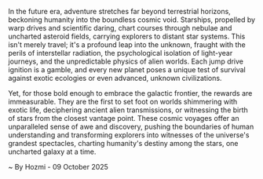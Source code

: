 
In the future era, adventure stretches far beyond terrestrial horizons, beckoning humanity into the boundless cosmic void. Starships, propelled by warp drives and scientific daring, chart courses through nebulae and uncharted asteroid fields, carrying explorers to distant star systems. This isn't merely travel; it's a profound leap into the unknown, fraught with the perils of interstellar radiation, the psychological isolation of light-year journeys, and the unpredictable physics of alien worlds. Each jump drive ignition is a gamble, and every new planet poses a unique test of survival against exotic ecologies or even advanced, unknown civilizations.

Yet, for those bold enough to embrace the galactic frontier, the rewards are immeasurable. They are the first to set foot on worlds shimmering with exotic life, deciphering ancient alien transmissions, or witnessing the birth of stars from the closest vantage point. These cosmic voyages offer an unparalleled sense of awe and discovery, pushing the boundaries of human understanding and transforming explorers into witnesses of the universe's grandest spectacles, charting humanity's destiny among the stars, one uncharted galaxy at a time.

~ By Hozmi - 09 October 2025
